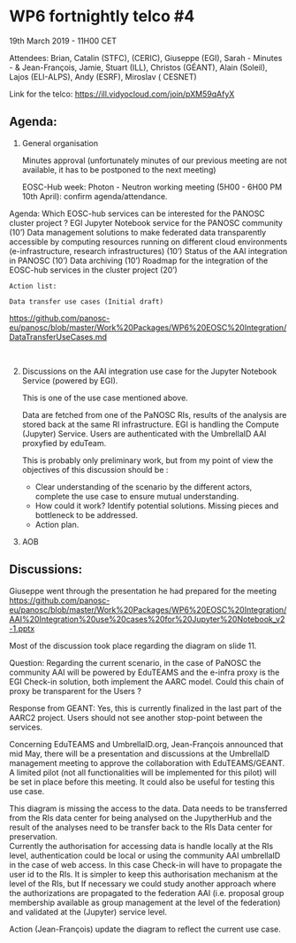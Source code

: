 #  WP6 fortnightly telco #4

19th March 2019 - 11H00 CET

Attendees:  Brian, Catalin (STFC), (CERIC), Giuseppe (EGI), Sarah - Minutes - & Jean-François, Jamie, Stuart  (ILL),  Christos (GÉANT), Alain (Soleil), Lajos (ELI-ALPS), Andy (ESRF), Miroslav ( CESNET) 

Link for the telco: https://ill.vidyocloud.com/join/pXM59qAfyX

## Agenda:

1. General organisation

    Minutes approval (unfortunately minutes of our previous meeting are not available, it has to be postponed to the next meeting)

    EOSC-Hub week: Photon - Neutron working meeting (5H00 - 6H00 PM 10th April): confirm agenda/attendance. 

Agenda: 
Which EOSC-hub services can be interested for the PANOSC cluster project ?
EGI Jupyter Notebook service for the PANOSC community (10’)
Data management solutions to make federated data transparently accessible by computing resources running on different cloud environments (e-infrastructure, research infrastructures) (10’)
Status of the AAI integration in PANOSC (10’)
Data archiving (10’) 
Roadmap for the integration of the EOSC-hub services in the cluster project (20’)


    Action list:
    
    Data transfer use cases (Initial draft)
  https://github.com/panosc-eu/panosc/blob/master/Work%20Packages/WP6%20EOSC%20Integration/DataTransferUseCases.md

​    

2. Discussions on the AAI integration use case for the Jupyter Notebook Service (powered by EGI).

    This is one of the use case mentioned above.

    Data are fetched from one of the PaNOSC RIs, results of the analysis are stored back at the same RI infrastructure. EGI is handling the Compute (Jupyter) Service. Users are authenticated with the UmbrellaID AAI proxyfied by eduTeam.

    This is probably only preliminary work, but from my point of view the objectives of this discussion should be :

    - Clear understanding of the scenario by the different actors, complete the use case to ensure mutual understanding.
    - How could it work? Identify potential solutions. Missing pieces and bottleneck to be addressed.
    - Action plan.

3. AOB

## Discussions:

Giuseppe went through the presentation he had prepared for the meeting https://github.com/panosc-eu/panosc/blob/master/Work%20Packages/WP6%20EOSC%20Integration/AAI%20Integration%20use%20cases%20for%20Jupyter%20Notebook_v2-1.pptx

Most of the discussion took place regarding the diagram on slide 11.

Question: Regarding the current scenario, in the case of PaNOSC the community AAI will be powered by EduTEAMS  and the e-infra proxy is the EGI Check-in solution, both implement the AARC model. Could this chain of proxy be transparent for the Users ?

Response from GEANT: Yes, this is currently finalized in the last part of the AARC2 project. Users should not see another stop-point between the services.

Concerning EduTEAMS and UmbrellaID.org, Jean-François announced that mid May, there will be a presentation  and discussions at the UmbrellaID management meeting to approve the collaboration with EduTEAMS/GEANT. A limited pilot (not all functionalities will be implemented for this pilot) will be set in place before this meeting. It could also be useful for testing this use case.

This diagram is missing the access to the data. Data needs to be transferred from the RIs data center for being analysed on the JupytherHub and the result of the analyses need to be transfer back to the RIs Data center for preservation.  
Currently the authorisation for accessing data is handle locally at the RIs level, authentication could be local or using the community AAI umbrellaID in the case of web access. In this case Check-in will have to propagate  the user id to the RIs. It is simpler to keep this authorisation mechanism at the level of the RIs, but If necessary we could study another approach where the authorizations are propagated to the federation AAI (i.e. proposal group membership available as group management at the level of the federation) and validated at the (Jupyter) service level.

Action (Jean-François) update the diagram to reflect the current use case.

